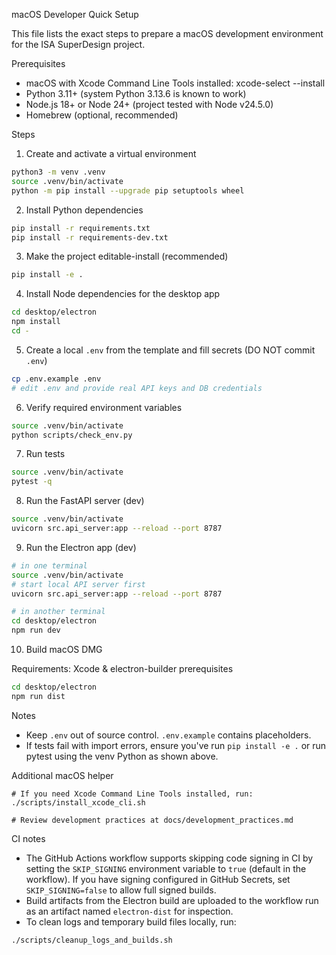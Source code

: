 macOS Developer Quick Setup

This file lists the exact steps to prepare a macOS development environment for the
ISA SuperDesign project.

Prerequisites
- macOS with Xcode Command Line Tools installed: xcode-select --install
- Python 3.11+ (system Python 3.13.6 is known to work)
- Node.js 18+ or Node 24+ (project tested with Node v24.5.0)
- Homebrew (optional, recommended)

Steps

1) Create and activate a virtual environment

```bash
python3 -m venv .venv
source .venv/bin/activate
python -m pip install --upgrade pip setuptools wheel
```

2) Install Python dependencies

```bash
pip install -r requirements.txt
pip install -r requirements-dev.txt
```

3) Make the project editable-install (recommended)

```bash
pip install -e .
```

4) Install Node dependencies for the desktop app

```bash
cd desktop/electron
npm install
cd -
```

5) Create a local `.env` from the template and fill secrets (DO NOT commit `.env`)

```bash
cp .env.example .env
# edit .env and provide real API keys and DB credentials
```

6) Verify required environment variables

```bash
source .venv/bin/activate
python scripts/check_env.py
```

7) Run tests

```bash
source .venv/bin/activate
pytest -q
```

8) Run the FastAPI server (dev)

```bash
source .venv/bin/activate
uvicorn src.api_server:app --reload --port 8787
```

9) Run the Electron app (dev)

```bash
# in one terminal
source .venv/bin/activate
# start local API server first
uvicorn src.api_server:app --reload --port 8787

# in another terminal
cd desktop/electron
npm run dev
```

10) Build macOS DMG

Requirements: Xcode & electron-builder prerequisites

```bash
cd desktop/electron
npm run dist
```

Notes
- Keep `.env` out of source control. `.env.example` contains placeholders.
- If tests fail with import errors, ensure you've run `pip install -e .` or run pytest using the venv Python as shown above.

Additional macOS helper

```
# If you need Xcode Command Line Tools installed, run:
./scripts/install_xcode_cli.sh

# Review development practices at docs/development_practices.md
```

CI notes

- The GitHub Actions workflow supports skipping code signing in CI by setting the `SKIP_SIGNING` environment variable to `true` (default in the workflow). If you have signing configured in GitHub Secrets, set `SKIP_SIGNING=false` to allow full signed builds.
- Build artifacts from the Electron build are uploaded to the workflow run as an artifact named `electron-dist` for inspection.
- To clean logs and temporary build files locally, run:

```bash
./scripts/cleanup_logs_and_builds.sh
```
